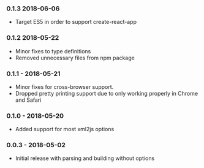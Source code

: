 ### 0.1.3 2018-06-06
- Target ES5 in order to support create-react-app

### 0.1.2 2018-05-22
- Minor fixes to type definitions
- Removed unnecessary files from npm package

### 0.1.1 - 2018-05-21
- Minor fixes for cross-browser support.
- Dropped pretty printing support due to only working properly in Chrome and Safari

### 0.1.0 - 2018-05-20
- Added support for most xml2js options

### 0.0.3 - 2018-05-02
- Initial release with parsing and building without options
